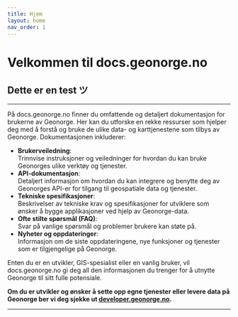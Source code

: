 ```yaml
---
title: Hjem
layout: home
nav_order: 1
---
```


# Velkommen til docs.geonorge.no
## Dette er en test ツ
----------------------


På docs.geonorge.no finner du omfattende og detaljert dokumentasjon for brukerne av Geonorge. Her kan du utforske en rekke ressurser som hjelper deg med å forstå og bruke de ulike data- og karttjenestene som tilbys av Geonorge. Dokumentasjonen inkluderer:

- **Brukerveiledning**:  
  Trinnvise instruksjoner og veiledninger for hvordan du kan bruke Geonorges ulike verktøy og tjenester.
- **API-dokumentasjon**:  
  Detaljert informasjon om hvordan du kan integrere og benytte deg av Geonorges API-er for tilgang til geospatiale data og tjenester.
- **Tekniske spesifikasjoner**:  
  Beskrivelser av tekniske krav og spesifikasjoner for utviklere som ønsker å bygge applikasjoner ved hjelp av Geonorge-data.
- **Ofte stilte spørsmål (FAQ)**:  
  Svar på vanlige spørsmål og problemer brukere kan støte på.
- **Nyheter og oppdateringer**:  
  Informasjon om de siste oppdateringene, nye funksjoner og tjenester som er tilgjengelige på Geonorge.

Enten du er en utvikler, GIS-spesialist eller en vanlig bruker, vil docs.geonorge.no gi deg all den informasjonen du trenger for å utnytte Geonorge til sitt fulle potensiale.

**Om du er utvikler og ønsker å sette opp egne tjenester eller levere data på Geonorge ber vi deg sjekke ut [developer.geonorge.no](https://developer.geonorge.no).**

----
